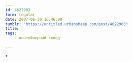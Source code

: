 ```yaml
---
id: 4622903
form: regular
date: 2007-06-30 16:46:00
tumblr: "https://untitled.urbansheep.com/post/4622903"
title:
tags:
    - контейнерный склад

---
```


<p>*</p>

